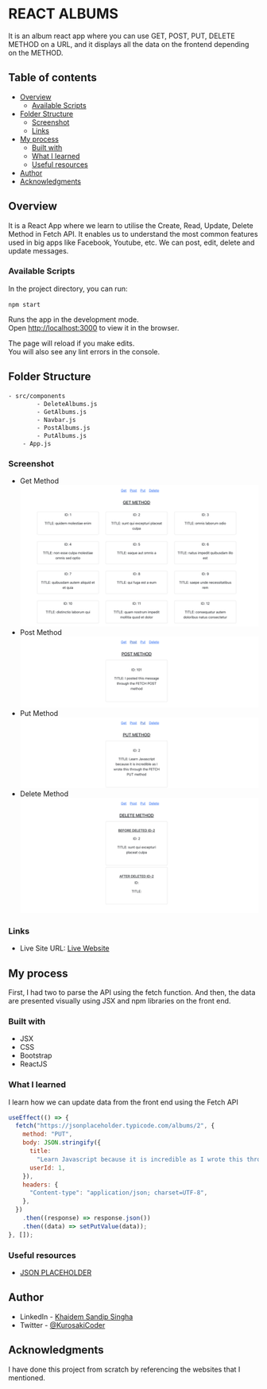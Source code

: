 # REACT ALBUMS

It is an album react app where you can use GET, POST, PUT, DELETE METHOD on a URL, and it displays all the data on the frontend depending on the METHOD.

## Table of contents

- [Overview](#overview)
  - [Available Scripts](#available-scripts)
- [Folder Structure](#folder-structure)
  - [Screenshot](#screenshot)
  - [Links](#links)
- [My process](#my-process)
  - [Built with](#built-with)
  - [What I learned](#what-i-learned)
  - [Useful resources](#useful-resources)
- [Author](#author)
- [Acknowledgments](#acknowledgments)

## Overview

It is a React App where we learn to utilise the Create, Read, Update, Delete Method in Fetch API. It enables us to understand the most common features used in big apps like Facebook, Youtube, etc. We can post, edit, delete and update messages.

### Available Scripts

In the project directory, you can run:

`npm start`

Runs the app in the development mode.\
Open [http://localhost:3000](http://localhost:3000) to view it in the browser.

The page will reload if you make edits.\
You will also see any lint errors in the console.

## Folder Structure

    - src/components
            - DeleteAlbums.js
            - GetAlbums.js
            - Navbar.js
            - PostAlbums.js
            - PutAlbums.js
        - App.js

### Screenshot

- Get Method
  ![](images/image1.png)
- Post Method
  ![](images/image2.png)
- Put Method
  ![](images/image3.png)
- Delete Method
  ![](images/image4.png)

### Links

- Live Site URL: [Live Website](https://kurosakicoder.github.io/ReactAlbums)

## My process

First, I had two to parse the API using the fetch function. And then, the data are presented visually using JSX and npm libraries on the front end.

### Built with

- JSX
- CSS
- Bootstrap
- ReactJS

### What I learned

I learn how we can update data from the front end using the Fetch API

```js
useEffect(() => {
  fetch("https://jsonplaceholder.typicode.com/albums/2", {
    method: "PUT",
    body: JSON.stringify({
      title:
        "Learn Javascript because it is incredible as I wrote this through the FETCH PUT method",
      userId: 1,
    }),
    headers: {
      "Content-type": "application/json; charset=UTF-8",
    },
  })
    .then((response) => response.json())
    .then((data) => setPutValue(data));
}, []);
```

### Useful resources

- [JSON PLACEHOLDER](https://jsonplaceholder.typicode.com/guide/)

## Author

- LinkedIn - [Khaidem Sandip Singha ](https://www.linkedin.com/in/khaidemsandip/)
- Twitter - [@KurosakiCoder](https://twitter.com/KurosakiCoder)

## Acknowledgments

I have done this project from scratch by referencing the websites that I mentioned.
